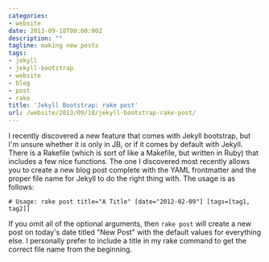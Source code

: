 ```yaml
---
categories:
- website
date: 2013-09-18T00:00:00Z
description: ""
tagline: making new posts
tags:
- jekyll
- jekyll-bootstrap
- website
- blog
- post
- rake
title: 'Jekyll Bootstrap: rake post'
url: /website/2013/09/18/jekyll-bootstrap-rake-post/
---
```


I recently discovered a new feature that comes with Jekyll bootstrap,
but I'm unsure whether it is only in JB, or if it comes by default
with Jekyll.
There is a Rakefile (which is sort of like a Makefile, but written in
Ruby) that includes a few nice functions.
The one I discovered most recently allows you to create a new blog
post complete with the YAML frontmatter and the proper file name for
Jekyll to do the right thing with.
The usage is as follows:

    # Usage: rake post title="A Title" [date="2012-02-09"] [tags=[tag1, tag2]]

If you omit all of the optional arguments, then `rake post` will
create a new post on today's date titled "New Post" with the default
values for everything else.
I personally prefer to include a title in my rake command to get the
correct file name from the beginning.
